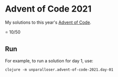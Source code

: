 # Advent of Code 2021
My solutions to this year's [Advent of Code](https://adventofcode.com/2021).

⭐ 10/50

## Run

For example, to run a solution for day 1, use:

```
clojure -m unparalloser.advent-of-code-2021.day-01
```